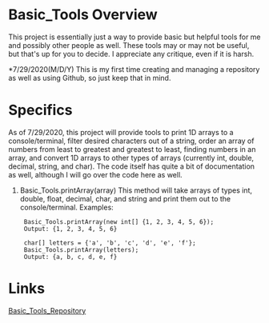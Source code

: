 # Basic_Tools Overview

This project is essentially just a way to provide basic but helpful tools for me and possibly other people as well. These tools may or may not be useful, but that's up for you to decide. I appreciate any critique, even if it is harsh.

*7/29/2020(M/D/Y) This is my first time creating and managing a repository as well as using Github, so just keep that in mind.

# Specifics

As of 7/29/2020, this project will provide tools to print 1D arrays to a console/terminal, filter desired characters out of a string, order an array of numbers from least to greatest and greatest to least, finding numbers in an array, and convert 1D arrays to other types of arrays (currently int, double, decimal, string, and char). The code itself has quite a bit of documentation as well, although I will go over the code here as well.

1. Basic_Tools.printArray(array)
    This method will take arrays of types int, double, float, decimal, char, and string and print them out to the console/terminal. 
    Examples:
    
        Basic_Tools.printArray(new int[] {1, 2, 3, 4, 5, 6});
        Output: {1, 2, 3, 4, 5, 6}
        
        char[] letters = {'a', 'b', 'c', 'd', 'e', 'f'};
        Basic_Tools.printArray(letters);
        Output: {a, b, c, d, e, f}
        
          
        
        

# Links

[Basic_Tools_Repository](https://github.com/GameAddict23/Basic_Tools_Code)
